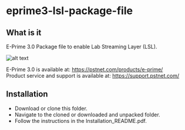 # eprime3-lsl-package-file

## What is it
E-Prime 3.0 Package file to enable Lab Streaming Layer (LSL).

![alt text](https://pstnet.com/wp-content/uploads/2017/08/EP3.png)

E-Prime 3.0 is available at: https://pstnet.com/products/e-prime/ <br/>
Product service and support is available at: https://support.pstnet.com/

## Installation

* Download or clone this folder.
* Navigate to the cloned or downloaded and unpacked folder.
* Follow the instructions in the Installation_README.pdf.